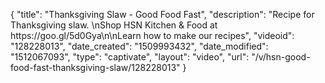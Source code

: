 {
    "title": "Thanksgiving Slaw - Good Food Fast",
    "description": "Recipe for Thanksgiving slaw. \nShop HSN Kitchen & Food at https:\/\/goo.gl\/5d0Gya\n\nLearn how to make our recipes",
    "videoid": "128228013",
    "date_created": "1509993432",
    "date_modified": "1512067093",
    "type": "captivate",
    "layout": "video",
    "url": "\/v\/hsn-good-food-fast-thanksgiving-slaw\/128228013"
}